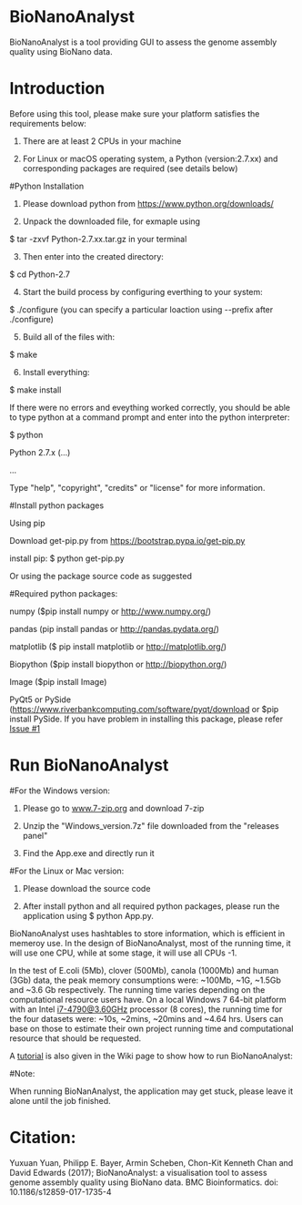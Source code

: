 # BioNanoAnalyst
BioNanoAnalyst is a tool providing  GUI to assess the genome assembly quality using BioNano data.

# Introduction

Before using this tool, please make sure your platform satisfies the requirements below:

1. There are at least 2 CPUs in your machine
  
2. For Linux or macOS operating system, a Python (version:2.7.xx) and corresponding packages are required (see details below)

#Python Installation

1. Please download python from https://www.python.org/downloads/

2. Unpack the downloaded file, for exmaple using 
  
  $ tar -zxvf Python-2.7.xx.tar.gz in your terminal

3. Then enter into the created directory:
  
  $ cd Python-2.7

4. Start the build process by configuring everthing to your system:
  
  $ ./configure (you can specify a particular loaction using --prefix after ./configure)

5. Build all of the files with: 

  $ make

6. Install everything: 
  
  $ make install 

If there were no errors and eveything worked correctly, you should be able to type python at a command prompt and enter into the python interpreter:

  $ python 
  
  Python 2.7.x (...)
  
  ...
  
  Type "help", "copyright", "credits" or "license" for more information.
  >>>

#Install python packages

Using pip 

  Download get-pip.py from https://bootstrap.pypa.io/get-pip.py

  install pip: $ python get-pip.py
  
Or using the package source code as suggested 

#Required python packages:

numpy ($pip install numpy or http://www.numpy.org/)

pandas (pip install pandas or http://pandas.pydata.org/)

matplotlib ($ pip install matplotlib or http://matplotlib.org/)

Biopython ($pip install biopython or http://biopython.org/)

Image ($pip  install Image)

PyQt5 or PySide (https://www.riverbankcomputing.com/software/pyqt/download or $pip install PySide. If you have problem in installing this package, please refer [Issue #1](https://github.com/AppliedBioinformatics/BioNanoAnalyst/issues/1) 

# Run BioNanoAnalyst 

#For the Windows version:

  1. Please go to www.7-zip.org and download 7-zip

  2. Unzip the "Windows_version.7z" file downloaded from the "releases panel" 
  
  3. Find the App.exe and directly run it

#For the Linux or Mac version: 

  1. Please download the source code 

  2. After install python and all required python packages, please run the application using $ python App.py.
  


BioNanoAnalyst uses hashtables to store information, which is efficient in memeroy use. In the design of BioNanoAnalyst, most of the running time, it will use one CPU, while at some stage, it will use all CPUs -1.

In the test of E.coli (5Mb), clover (500Mb), canola (1000Mb) and human (3Gb) data, the peak memory consumptions were: ~100Mb, ~1G, ~1.5Gb and ~3.6 Gb respectively. The running time varies depending on the computational resource users have. On a local Windows 7 64-bit platform with an Intel i7-4790@3.60GHz processor (8 cores), the running time for the four datasets were: ~10s, ~2mins, ~20mins and ~4.64 hrs. Users can base on those to estimate their own project running time and computational resource that should be requested.


A [tutorial](https://github.com/AppliedBioinformatics/BioNanoAnalyst/wiki/How-to-run-BioNanoAnalyst) is also given in the Wiki page to show how to run BioNanoAnalyst: 

#Note: 

When running BioNanAnalyst, the application may get stuck, please leave it alone until the job finished. 

# Citation:
Yuxuan Yuan, Philipp E. Bayer, Armin Scheben, Chon-Kit Kenneth Chan and David Edwards (2017); BioNanoAnalyst: a visualisation tool to assess genome assembly quality using BioNano data. BMC Bioinformatics. doi: 10.1186/s12859-017-1735-4
